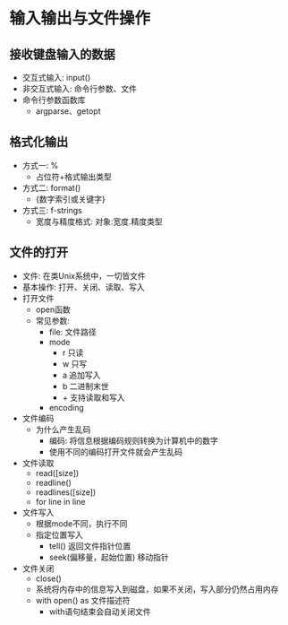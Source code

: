 # 输入输出与文件操作

## 接收键盘输入的数据
- 交互式输入: input()
- 非交互式输入: 命令行参数、文件
- 命令行参数函数库
    - argparse、getopt

## 格式化输出
- 方式一: %
    - 占位符+格式输出类型
- 方式二: format()
    -  {数字索引或关键字}
- 方式三: f-strings
    - 宽度与精度格式: 对象:宽度.精度类型

## 文件的打开
- 文件: 在类Unix系统中，一切皆文件
- 基本操作: 打开、关闭、读取、写入
- 打开文件
    - open函数
    - 常见参数:
        - file: 文件路径
        - mode
            - r 只读
            - w 只写
            - a 追加写入
            - b 二进制末世
            - \+ 支持读取和写入
        - encoding
- 文件编码
    - 为什么产生乱码
        - 编码: 将信息根据编码规则转换为计算机中的数字
        - 使用不同的编码打开文件就会产生乱码
- 文件读取
    - read([size])
    - readline() 
    - readlines([size])
    - for line in line
- 文件写入
    - 根据mode不同，执行不同
    - 指定位置写入
        - tell() 返回文件指针位置
        - seek(偏移量，起始位置) 移动指针
- 文件关闭
    - close() 
    - 系统将内存中的信息写入到磁盘，如果不关闭，写入部分仍然占用内存
    - with open() as 文件描述符
        - with语句结束会自动关闭文件